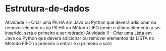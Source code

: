 # Estrutura-de-dados
Atividade I - Criar uma PILHA em Java ou Python que deverá adicionar ou remover elementos da PILHA no Método LIFO (onde o último elemento a ser inserido, será o primeiro a ser retirado)
Atividade II - Criar uma Lista em Java ou Python que deverá adicionar ou remover elementos da LISTA no Método FIFO (o primeiro a entrar é o primeiro a sair)
